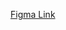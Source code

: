 
[Figma Link](https://www.figma.com/design/5bgAilardGm2CTSfwiD0ok/AI-Travel-Agent?node-id=0-1&p=f&t=kZbbNwxDVUTZfvS4-0)